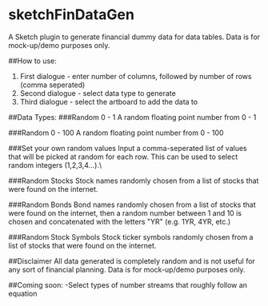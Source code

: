 sketchFinDataGen
================

A Sketch plugin to generate financial dummy data for data tables. Data is for mock-up/demo purposes only.

##How to use:
1. First dialogue - enter number of columns, followed by number of rows (comma seperated)
2. Second dialogue - select data type to generate
3. Third dialogue - select the artboard to add the data to

##Data Types:
###Random 0 - 1
A random floating point number from 0 - 1

###Random 0 - 100
A random floating point number from 0 - 100

###Set your own random values
Input a comma-seperated list of values that will be picked at random for each row. This can be used to select random integers (1,2,3,4...).\

###Random Stocks
Stock names randomly chosen from a list of stocks that were found on the internet.

###Random Bonds
Bond names randomly chosen from a list of stocks that were found on the internet, then a random number between 1 and 10 is chosen and concatenated with the letters "YR" (e.g. 1YR, 4YR, etc.)

###Random Stock Symbols
Stock ticker symbols randomly chosen from a list of stocks that were found on the internet.

##Disclaimer
All data generated is completely random and is not useful for any sort of financial planning. Data is for mock-up/demo purposes only.

##Coming soon:
-Select types of number streams that roughly follow an equation
